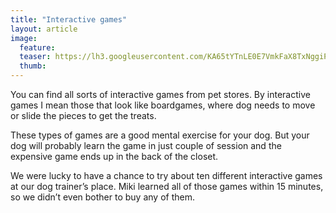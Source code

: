 ```yaml
---
title: "Interactive games"
layout: article
image:
  feature:
  teaser: https://lh3.googleusercontent.com/KA65tYTnLE0E7VmkFaX8TxNggiPDyo0gI0m6Z1kLXRY=w245
  thumb:
---
```


You can find all sorts of interactive games from pet stores. By interactive games I mean those that look like boardgames, where dog needs to move or slide the pieces to get the treats.

These types of games are a good mental exercise for your dog. But your dog will probably learn the game in just couple of session and the expensive game ends up in the back of the closet.
 
We were lucky to have a chance to try about ten different interactive games at our dog trainer’s place. Miki learned all of those games within 15 minutes, so we didn’t even bother to buy any of them.
